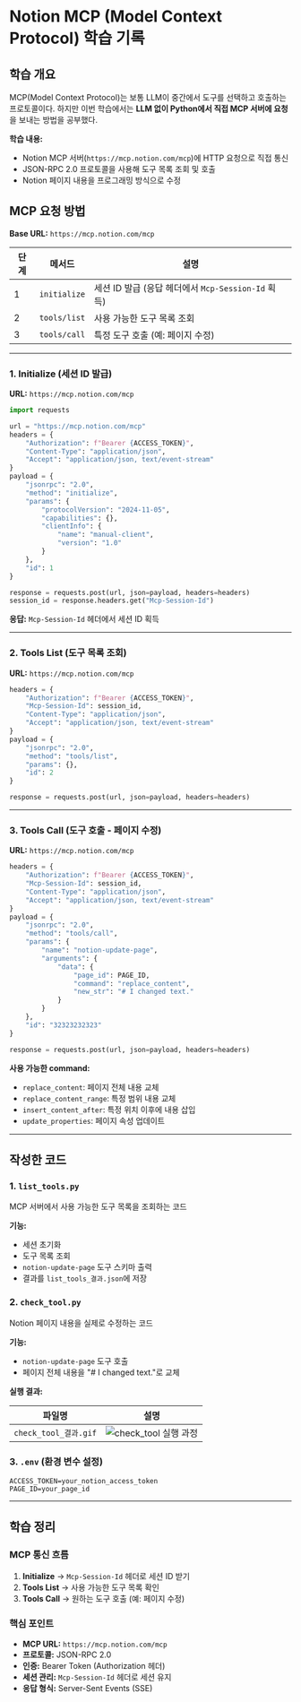 # Notion MCP (Model Context Protocol) 학습 기록

## 학습 개요

MCP(Model Context Protocol)는 보통 LLM이 중간에서 도구를 선택하고 호출하는 프로토콜이다. 하지만 이번 학습에서는 **LLM 없이 Python에서 직접 MCP 서버에 요청**을 보내는 방법을 공부했다.

**학습 내용:**
- Notion MCP 서버(`https://mcp.notion.com/mcp`)에 HTTP 요청으로 직접 통신
- JSON-RPC 2.0 프로토콜을 사용해 도구 목록 조회 및 호출
- Notion 페이지 내용을 프로그래밍 방식으로 수정

## MCP 요청 방법

**Base URL:** `https://mcp.notion.com/mcp`

| 단계 | 메서드 | 설명 |
|------|--------|------|
| 1 | `initialize` | 세션 ID 발급 (응답 헤더에서 `Mcp-Session-Id` 획득) |
| 2 | `tools/list` | 사용 가능한 도구 목록 조회 |
| 3 | `tools/call` | 특정 도구 호출 (예: 페이지 수정) |

---

### 1. Initialize (세션 ID 발급)

**URL:** `https://mcp.notion.com/mcp`

```python
import requests

url = "https://mcp.notion.com/mcp"
headers = {
    "Authorization": f"Bearer {ACCESS_TOKEN}",
    "Content-Type": "application/json",
    "Accept": "application/json, text/event-stream"
}
payload = {
    "jsonrpc": "2.0",
    "method": "initialize",
    "params": {
        "protocolVersion": "2024-11-05",
        "capabilities": {},
        "clientInfo": {
            "name": "manual-client",
            "version": "1.0"
        }
    },
    "id": 1
}

response = requests.post(url, json=payload, headers=headers)
session_id = response.headers.get("Mcp-Session-Id")
```

**응답:** `Mcp-Session-Id` 헤더에서 세션 ID 획득

---

### 2. Tools List (도구 목록 조회)

**URL:** `https://mcp.notion.com/mcp`

```python
headers = {
    "Authorization": f"Bearer {ACCESS_TOKEN}",
    "Mcp-Session-Id": session_id,
    "Content-Type": "application/json",
    "Accept": "application/json, text/event-stream"
}
payload = {
    "jsonrpc": "2.0",
    "method": "tools/list",
    "params": {},
    "id": 2
}

response = requests.post(url, json=payload, headers=headers)
```

---

### 3. Tools Call (도구 호출 - 페이지 수정)

**URL:** `https://mcp.notion.com/mcp`

```python
headers = {
    "Authorization": f"Bearer {ACCESS_TOKEN}",
    "Mcp-Session-Id": session_id,
    "Content-Type": "application/json",
    "Accept": "application/json, text/event-stream"
}
payload = {
    "jsonrpc": "2.0",
    "method": "tools/call",
    "params": {
        "name": "notion-update-page",
        "arguments": {
            "data": {
                "page_id": PAGE_ID,
                "command": "replace_content",
                "new_str": "# I changed text."
            }
        }
    },
    "id": "32323232323"
}

response = requests.post(url, json=payload, headers=headers)
```

**사용 가능한 command:**
- `replace_content`: 페이지 전체 내용 교체
- `replace_content_range`: 특정 범위 내용 교체
- `insert_content_after`: 특정 위치 이후에 내용 삽입
- `update_properties`: 페이지 속성 업데이트

---

## 작성한 코드

### 1. `list_tools.py`
MCP 서버에서 사용 가능한 도구 목록을 조회하는 코드

**기능:**
- 세션 초기화
- 도구 목록 조회
- `notion-update-page` 도구 스키마 출력
- 결과를 `list_tools_결과.json`에 저장

### 2. `check_tool.py`
Notion 페이지 내용을 실제로 수정하는 코드

**기능:**
- `notion-update-page` 도구 호출
- 페이지 전체 내용을 "# I changed text."로 교체

**실행 결과:**

| 파일명 | 설명 |
|--------|------|
| `check_tool_결과.gif` | ![check_tool 실행 과정](check_tool_결과.gif) |

### 3. `.env` (환경 변수 설정)

```env
ACCESS_TOKEN=your_notion_access_token
PAGE_ID=your_page_id
```

---

## 학습 정리

### MCP 통신 흐름

1. **Initialize** → `Mcp-Session-Id` 헤더로 세션 ID 받기
2. **Tools List** → 사용 가능한 도구 목록 확인
3. **Tools Call** → 원하는 도구 호출 (예: 페이지 수정)

### 핵심 포인트

- **MCP URL:** `https://mcp.notion.com/mcp`
- **프로토콜:** JSON-RPC 2.0
- **인증:** Bearer Token (Authorization 헤더)
- **세션 관리:** `Mcp-Session-Id` 헤더로 세션 유지
- **응답 형식:** Server-Sent Events (SSE)
